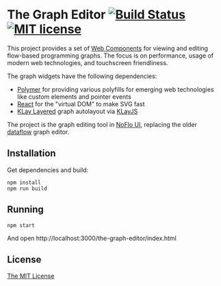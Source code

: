 The Graph Editor [![Build Status](https://secure.travis-ci.org/psichi/the-graph.png?branch=master)](http://travis-ci.org/psichi/the-graph) [![MIT license](http://img.shields.io/badge/License-MIT-brightgreen.svg)](#license)
================

This project provides a set of [Web Components](http://www.polymer-project.org/) for viewing and editing flow-based programming graphs. The focus is on performance, usage of modern web technologies, and touchscreen friendliness.

The graph widgets have the following dependencies:

* [Polymer](http://www.polymer-project.org/) for providing various polyfills for emerging web technologies like custom elements and pointer events
* [React](http://facebook.github.io/react/) for the "virtual DOM" to make SVG fast
* [KLay Layered](http://rtsys.informatik.uni-kiel.de/confluence/display/KIELER/KLay+Layered) graph autolayout via [KLayJS](https://github.com/automata/klay-js)

The project is the graph editing tool in [NoFlo UI](https://github.com/noflo/noflo-ui), replacing the older [dataflow](https://github.com/meemoo/dataflow) graph editor.

## Installation

Get dependencies and build:

    npm install
    npm run build

## Running

    npm start

And open http://localhost:3000/the-graph-editor/index.html

## License

[The MIT License](./LICENSE-MIT.txt)
